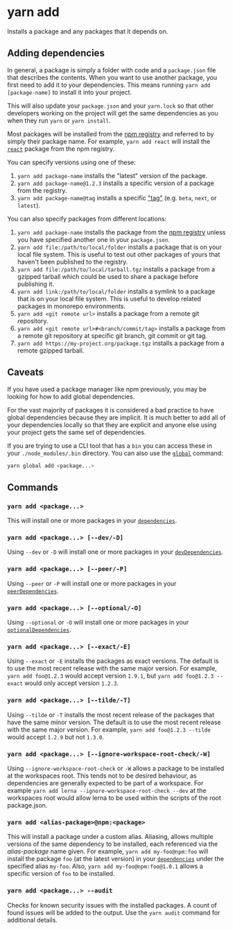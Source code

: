 # yarn add

Installs a package and any packages that it depends on.

## Adding dependencies

In general, a package is simply a folder with code and a `package.json` file that describes the contents. When you want to use another package, you first need to add it to your dependencies. This means running `yarn add [package-name]` to install it into your project.

This will also update your `package.json` and your `yarn.lock` so that other developers working on the project will get the same dependencies as you when they run `yarn` or `yarn install`.

Most packages will be installed from the [npm registry](https://www.npmjs.com/) and referred to by simply their package name. For example, `yarn add react` will install the [`react`](https://www.npmjs.com/package/react) package from the npm registry.

You can specify versions using one of these:

1. `yarn add package-name` installs the "latest" version of the package.
2. `yarn add package-name@1.2.3` installs a specific version of a package from the registry.
3. `yarn add package-name@tag` installs a specific ["tag"](./tag) (e.g. `beta`, `next`, or `latest`).

You can also specify packages from different locations:

1. `yarn add package-name` installs the package from the [npm registry](https://www.npmjs.com/) unless you have specified another one in your `package.json`.
2. `yarn add file:/path/to/local/folder` installs a package that is on your local file system. This is useful to test out other packages of yours that haven't been published to the registry.
3. `yarn add file:/path/to/local/tarball.tgz` installs a package from a gzipped tarball which could be used to share a package before publishing it.
4. `yarn add link:/path/to/local/folder` installs a symlink to a package that is on your local file system. This is useful to develop related packages in monorepo environments.
5. `yarn add <git remote url>` installs a package from a remote git repository.
6. `yarn add <git remote url>#<branch/commit/tag>` installs a package from a remote git repository at specific git branch, git commit or git tag.
7. `yarn add https://my-project.org/package.tgz` installs a package from a remote gzipped tarball.

## Caveats

If you have used a package manager like npm previously, you may be looking for how to add global dependencies.

For the vast majority of packages it is considered a bad practice to have global dependencies because they are implicit. It is much better to add all of your dependencies locally so that they are explicit and anyone else using your project gets the same set of dependencies.

If you are trying to use a CLI tool that has a `bin` you can access these in your `./node_modules/.bin` directory. You can also use the [`global`](./global) command:

```bash
yarn global add <package...>
```

## Commands

### `yarn add <package...>`

This will install one or more packages in your [`dependencies`](../dependencies/dependency-types).

### `yarn add <package...> [--dev/-D]`

Using `--dev` or `-D` will install one or more packages in your [`devDependencies`](../dependencies/dependency-types).

### `yarn add <package...> [--peer/-P]`

Using `--peer` or `-P` will install one or more packages in your [`peerDependencies`](../dependencies/dependency-types).

### `yarn add <package...> [--optional/-O]`

Using `--optional` or `-O` will install one or more packages in your [`optionalDependencies`](../dependencies/dependency-types).

### `yarn add <package...> [--exact/-E]`

Using `--exact` or `-E` installs the packages as exact versions. The default is to use the most recent release with the same major version. For example, `yarn add foo@1.2.3` would accept version `1.9.1`, but `yarn add foo@1.2.3 --exact` would only accept version `1.2.3`.

### `yarn add <package...> [--tilde/-T]`

Using `--tilde` or `-T` installs the most recent release of the packages that have the same minor version. The default is to use the most recent release with the same major version. For example, `yarn add foo@1.2.3 --tilde` would accept `1.2.9` but not `1.3.0`.

### `yarn add <package...> [--ignore-workspace-root-check/-W]`

Using `--ignore-workspace-root-check` or `-W` allows a package to be installed
at the workspaces root. This tends not to be desired behaviour, as
dependencies are generally expected to be part of a workspace. For example
`yarn add lerna --ignore-workspace-root-check --dev` at the workspaces root
would allow lerna to be used within the scripts of the root package.json.

### `yarn add <alias-package>@npm:<package>`

This will install a package under a custom alias. Aliasing, allows multiple
versions of the same dependency to be installed, each referenced via the
_alias-package_ name given. For example, `yarn add my-foo@npm:foo`
will install the package `foo` (at the latest version) in your
[`dependencies`](../dependencies/dependency-types)
under the specified alias `my-foo`. Also, `yarn add my-foo@npm:foo@1.0.1` allows
a specific version of `foo` to be installed.

### `yarn add <package...> --audit`

Checks for known security issues with the installed packages. A count of found issues will be added to the output. Use the `yarn audit` command for additional details.

